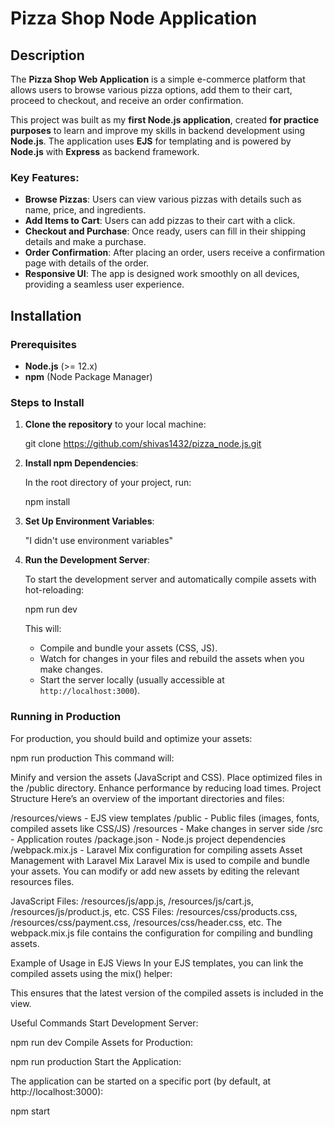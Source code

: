 # Pizza Shop Node Application

## Description

The **Pizza Shop Web Application** is a simple e-commerce platform that allows users to browse various pizza options, add them to their cart, proceed to checkout, and receive an order confirmation. 

This project was built as my **first Node.js application**, created **for practice purposes** to learn and improve my skills in backend development using **Node.js**. The application uses **EJS** for templating and is powered by **Node.js** with **Express** as  backend framework.

### Key Features:
- **Browse Pizzas**: Users can view various pizzas with details such as name, price, and ingredients.
- **Add Items to Cart**: Users can add pizzas to their cart with a click.
- **Checkout and Purchase**: Once ready, users can fill in their shipping details and make a purchase.
- **Order Confirmation**: After placing an order, users receive a confirmation page with details of the order.
- **Responsive UI**: The app is designed  work smoothly on all devices, providing a seamless user experience.



## Installation

### Prerequisites
- **Node.js** (>= 12.x)
- **npm** (Node Package Manager)

### Steps to Install

1. **Clone the repository** to your local machine:

    git clone https://github.com/shivas1432/pizza_node.js.git
   

2. **Install npm Dependencies**:

    In the root directory of your project, run:

    npm install
    

3. **Set Up Environment Variables**:

   "I didn't use environment variables"

4. **Run the Development Server**:

    To start the development server and automatically compile assets with hot-reloading:

    npm run dev
   
    This will:
    - Compile and bundle your assets (CSS, JS).
    - Watch for changes in your files and rebuild the assets when you make changes.
    - Start the server locally (usually accessible at `http://localhost:3000`).

### Running in Production

For production, you should build and optimize your assets:

npm run production
This command will:

Minify and version the assets (JavaScript and CSS).
Place optimized files in the /public directory.
Enhance performance by reducing load times.
Project Structure
Here’s an overview of the important directories and files:


/resources/views      - EJS view templates
/public               - Public files (images, fonts, compiled assets like CSS/JS)
/resources            - Make changes in server side
/src                  - Application routes
/package.json         - Node.js project dependencies
/webpack.mix.js       - Laravel Mix configuration for compiling assets
Asset Management with Laravel Mix
Laravel Mix is used to compile and bundle your assets. You can modify or add new assets by editing the relevant resources files.

JavaScript Files: /resources/js/app.js, /resources/js/cart.js, /resources/js/product.js, etc.
CSS Files: /resources/css/products.css, /resources/css/payment.css, /resources/css/header.css, etc.
The webpack.mix.js file contains the configuration for compiling and bundling assets.

Example of Usage in EJS Views
In your EJS templates, you can link the compiled assets using the mix() helper:

<head>
    <link rel="stylesheet" href="{{ mix('/css/app.css') }}">
</head>

<body>
    <script src="{{ mix('/js/app.js') }}"></script>
</body>
This ensures that the latest version of the compiled assets is included in the view.

Useful Commands
Start Development Server:

npm run dev
Compile Assets for Production:

npm run production
Start the Application:

The application can be started on a specific port (by default, at http://localhost:3000):

npm start